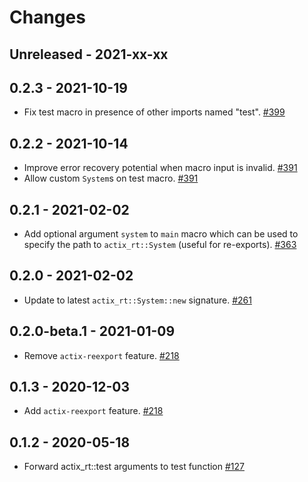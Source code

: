 # Changes

## Unreleased - 2021-xx-xx


## 0.2.3 - 2021-10-19
* Fix test macro in presence of other imports named "test". [#399]

[#399]: https://github.com/actix/actix-net/pull/399


## 0.2.2 - 2021-10-14
* Improve error recovery potential when macro input is invalid. [#391]
* Allow custom `System`s on test macro. [#391]

[#391]: https://github.com/actix/actix-net/pull/391


## 0.2.1 - 2021-02-02
* Add optional argument `system` to `main` macro which can be used to specify the path to `actix_rt::System` (useful for re-exports). [#363]

[#363]: https://github.com/actix/actix-net/pull/363


## 0.2.0 - 2021-02-02
* Update to latest `actix_rt::System::new` signature. [#261]

[#261]: https://github.com/actix/actix-net/pull/261


## 0.2.0-beta.1 - 2021-01-09
* Remove `actix-reexport` feature. [#218]

[#218]: https://github.com/actix/actix-net/pull/218


## 0.1.3 - 2020-12-03
* Add `actix-reexport` feature. [#218]

[#218]: https://github.com/actix/actix-net/pull/218


## 0.1.2 - 2020-05-18
* Forward actix_rt::test arguments to test function [#127]

[#127]: https://github.com/actix/actix-net/pull/127
